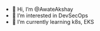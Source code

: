- 👋 Hi, I’m @AwateAkshay
- 👀 I’m interested in DevSecOps
- 🌱 I’m currently learning k8s, EKS


<!---
AwateAkshay/AwateAkshay is a ✨ special ✨ repository because its `README.md` (this file) appears on your GitHub profile.
You can click the Preview link to take a look at your changes.
--->
